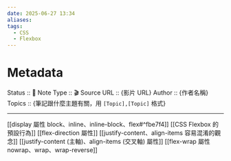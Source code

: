```yaml
---
date: 2025-06-27 13:34
aliases: 
tags:
  - CSS
  - Flexbox
---
```

# Metadata
Status :: 🌱
Note Type :: 🎬
Source URL :: {影片 URL}
Author :: {作者名稱}
Topics :: {筆記跟什麼主題有關，用 `[Topic],[Topic]` 格式}

---

[[display 屬性 block、inline、inline-block、flex#^fbe7f4]]
[[CSS Flexbox 的預設行為]]
[[flex-direction 屬性]]
[[justify-content、align-items 容易混淆的觀念]]
[[justify-content (主軸)、align-items (交叉軸) 屬性]]
[[flex-wrap 屬性 nowrap、wrap、wrap-reverse]]